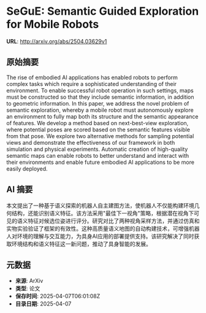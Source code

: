 # SeGuE: Semantic Guided Exploration for Mobile Robots

**URL**: http://arxiv.org/abs/2504.03629v1

## 原始摘要

The rise of embodied AI applications has enabled robots to perform complex
tasks which require a sophisticated understanding of their environment. To
enable successful robot operation in such settings, maps must be constructed so
that they include semantic information, in addition to geometric information.
In this paper, we address the novel problem of semantic exploration, whereby a
mobile robot must autonomously explore an environment to fully map both its
structure and the semantic appearance of features. We develop a method based on
next-best-view exploration, where potential poses are scored based on the
semantic features visible from that pose. We explore two alternative methods
for sampling potential views and demonstrate the effectiveness of our framework
in both simulation and physical experiments. Automatic creation of high-quality
semantic maps can enable robots to better understand and interact with their
environments and enable future embodied AI applications to be more easily
deployed.


## AI 摘要

本文提出了一种基于语义探索的机器人自主建图方法，使机器人不仅能构建环境几何结构，还能识别语义特征。该方法采用"最佳下一视角"策略，根据潜在视角下可见的语义特征对候选位姿进行评分。研究对比了两种视角采样方法，并通过仿真和实物实验验证了框架的有效性。这种高质量语义地图的自动构建技术，可增强机器人对环境的理解与交互能力，为具身AI应用的部署提供支持。该研究解决了同时获取环境结构和语义特征这一新问题，推动了具身智能的发展。

## 元数据

- **来源**: ArXiv
- **类型**: 论文
- **保存时间**: 2025-04-07T06:01:08Z
- **目录日期**: 2025-04-07

